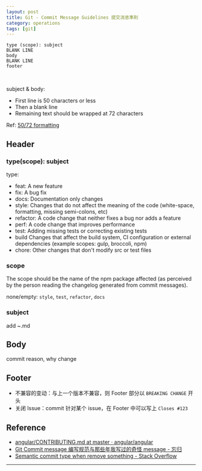 ```yaml
---
layout: post
title: Git - Commit Message Guidelines 提交消息準則
category: operations
tags: [git]
---
```


```console
type (scope): subject
BLANK LINE
body
BLANK LINE
footer
```

<br>

subject & body:
- First line is 50 characters or less
- Then a blank line
- Remaining text should be wrapped at 72 characters

Ref: [50/72 formatting](https://stackoverflow.com/questions/2290016/git-commit-messages-50-72-formatting)

## Header

### type(scope): subject

type:
- feat: A new feature
- fix: A bug fix
- docs: Documentation only changes
- style: Changes that do not affect the meaning of the code (white-space, formatting, missing semi-colons, etc)
- refactor: A code change that neither fixes a bug nor adds a feature
- perf: A code change that improves performance
- test: Adding missing tests or correcting existing tests
- build Changes that affect the build system, CI configuration or external dependencies (example scopes: gulp, broccoli, npm)
- chore: Other changes that don't modify src or test files

### scope

The scope should be the name of the npm package affected (as perceived by the person reading the changelog generated from commit messages).

none/empty: `style`, `test`, `refactor`, `docs`

### subject

add ~.md

## Body

commit reason, why change

## Footer

- 不兼容的变动：与上一个版本不兼容，则 Footer 部分以 `BREAKING CHANGE` 开头
- 关闭 Issue：commit 针对某个 issue，在 Footer 中可以写上 `Closes #123`

## Reference

- [angular/CONTRIBUTING.md at master · angular/angular](https://github.com/angular/angular/blob/master/CONTRIBUTING.md)
- [Git Commit message 编写规范与那些年我写过的奇怪 message - 忘归](http://jalan.space/2019/04/24/2019/git-commit-message/)
- [Semantic commit type when remove something - Stack Overflow](https://bit.ly/2ETksNT)

---